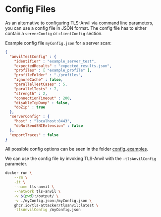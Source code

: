 # Config Files

As an alternative to configuring TLS-Anvil via command line parameters, you can use a config file in JSON format.
The config file has to either contain a `serverConfig` or `clientConfig` section.

Example config file `myConfig.json` for a server scan:
``` json showLineNumbers
{
  "anvilTestConfig" : {
    "identifier" : "example_server_test",
    "expectedResults" : "expected_results.json",
    "profiles" : [ "example_profile" ],
    "profileFolder" : "./profiles",
    "ignoreCache" : false,
    "parallelTestCases" : 5,
    "parallelTests" : 7,
    "strength" : 2,
    "connectionTimeout" : 200,
    "disableTcpDump" : false,
    "doZip" : true
  },
  "serverConfig" : {
    "host" : "localhost:8443",
    "doNotSendSNIExtension" : false
  },
  "exportTraces" : false
}
```
All possible config options can be seen in the folder [config_examples](https://github.com/tls-attacker/TLS-Anvil/tree/main/config_examples).

We can use the config file by invoking TLS-Anvil with the ```-tlsAnvilConfig``` parameter.
``` bash showLineNumbers
docker run \
    --rm \
    -it \
    --name tls-anvil \
    --network tls-anvil \
    -v $(pwd):/output/ \
    -v ./myConfig.json:/myConfig.json \
    ghcr.io/tls-attacker/tlsanvil:latest \
    -tlsAnvilConfig /myConfig.json        
```